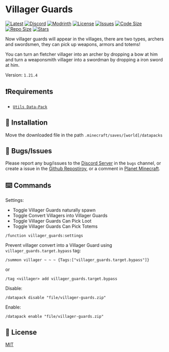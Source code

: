 # Villager Guards

[![Latest](https://img.shields.io/github/v/release/lullaby6/villager-guars-data-pack?color=blueviolet&logo=github)](https://github.com/lullaby6/villager-guars-data-pack/releases) 
[![Discord](https://img.shields.io/discord/1327308441324097681?label=discord&color=blue&logo=discord)](https://discord.gg/5UdcDa5xNC) 
[![Modrinth](https://img.shields.io/modrinth/dt/villager-guars?label=modrinth&logo=modrinth)](https://modrinth.com/datapack/villager-guars) 
[![License](https://img.shields.io/badge/license-mit-green)](https://github.com/lullaby6/villager-guars-data-pack/blob/main/LICENSE) 
[![Issues](https://img.shields.io/github/issues/lullaby6/villager-guars-data-pack?color=orange&logo=github)](https://github.com/lullaby6/villager-guars-data-pack/issues)
[![Code Size](https://img.shields.io/github/languages/code-size/lullaby6/villager-guars-data-pack?color=purple&logoColor=white)](https://github.com/lullaby6/villager-guars-data-pack)
[![Repo Size](https://img.shields.io/github/repo-size/lullaby6/villager-guars-data-pack?logo=dropbox&color=red)](https://github.com/lullaby6/villager-guars-data-pack)
[![Stars](https://img.shields.io/github/stars/lullaby6/villager-guars-data-pack?logo=github&color=yellow)](https://github.com/lullaby6/villager-guars-data-pack/stargazers)

Now villager guards will appear in the villages, there are two types, archers and swordsmen, they can pick up weapons, armors and totems!

You can turn an fletcher villager into an archer by dropping a bow at him
and turn a weaponsmith villager into a swordman by dropping a iron sword at him.

Version: `1.21.4`

## ❗Requirements

- [`Utils Data-Pack`](https://modrinth.com/datapack/lullaby-utils)

## 📂 Installation

Move the downloaded file in the path `.minecraft/saves/[world]/datapacks`

## 👾 Bugs/Issues

Please report any bug/issues to the [Discord Server](https://discord.gg/5UdcDa5xNC) in the `bugs` channel, or create a issue in the [Github Repostiroy](https://github.com/lullaby6/villager-guards-data-pack/issues), or a comment in [Planet Minecraft](https://www.planetminecraft.com/data-pack/villager-guards-guards-to-defend-villagers-requires-utils-data-pack-1-21-4/).

## ⌨️ Commands

Settings:

- Toggle Villager Guards naturally spawn
- Toggle Convert Villagers into Villager Guards
- Toggle Villager Guards Can Pick Loot
- Toggle Villager Guards Can Pick Totems

```mcfunction
/function villager_guards:settings
```

Prevent villager convert into a Villager Guard using `villager_guards.target.bypass` tag:

```mcfunction
/summon villager ~ ~ ~ {Tags:["villager_guards.target.bypass"]}
```

or

```mcfunction
/tag <villager> add villager_guards.target.bypass
```

Disable:

```mcfunction
/datapack disable "file/villager-guards.zip"
```

Enable:

```mcfunction
/datapack enable "file/villager-guards.zip"
```

## 🪪 License

[MIT](https://github.com/lullaby6/villager-guards-data-pack/blob/main/LICENSE)